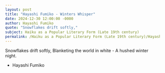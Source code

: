 ```yaml
---
layout: post
title: "Hayashi Fumiko - Winters Whisper"
date: 2024-12-30 12:00:00 -0000
author: Hayashi Fumiko
quote: "Snowflakes drift softly,"
subject: Haiku as a Popular Literary Form (Late 19th century)
permalink: /Haiku as a Popular Literary Form (Late 19th century)/Hayashi Fumiko/Hayashi Fumiko - Winters Whisper
---
```


Snowflakes drift softly,
Blanketing the world in white -
A hushed winter night.

- Hayashi Fumiko
